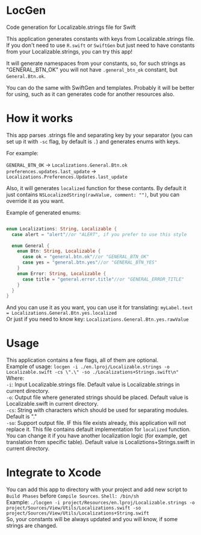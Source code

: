 # LocGen
Code generation for Localizable.strings file for Swift

This application generates constants with keys from Localizable.strings file. 
If you don't need to use `R.swift` or `SwiftGen` but just need to have constants from your Localizable.strings, you can try this app!

It will generate namespaces from your constants, so, for such strings as "GENERAL_BTN_OK" you will not have `.general_btn_ok` constant, but `General.Btn.ok`.

You can do the same with SwiftGen and templates. Probably it will be better for using, such as it can generates code for another resources also.

# How it works

This app parses .strings file and separating key by your separator (you can set up it with `-sc` flag, by default is `.`) and generates enums with keys. 

For example:

`GENERAL_BTN_OK` -> `Localizations.General.Btn.ok`<br/>
`preferences.updates.last_update` -> `Localizations.Preferences.Updates.last_update`

Also, it will generates `localized` function for these contants. By default it just contains `NSLocalizedString(rawValue, comment: "")`, but you can override it as you want. 

Example of generated enums: 

```swift

enum Localizations: String, Localizable {
  case alert = "alert"//or "ALERT", if you prefer to use this style
  
  enum General {
    enum Btn: String, Localizable {
      case ok = "general.btn.ok"//or "GENERAL_BTN_OK"
      case yes = "general.btn.yes"//or "GENERAL_BTN_YES"
    }
    enum Error: String, Localizable {
      case title = "general.error.title"//or "GENERAL_ERROR_TITLE"
    }
  }
}

```

And you can use it as you want, you can use it for translating: `myLabel.text = Localizations.General.Btn.yes.localized`<br/>
Or just if you need to know key: `Localizations.General.Btn.yes.rawValue`

# Usage
This application contains a few flags, all of them are optional.<br/>
Example of usage: `locgen -i ./en.lproj/Localizable.strings -o Localizable.swift -cs \".\" -so ./Localizations+Strings.swift\n"`<br/>
Where:<br/>
`-i`: Input Localizable.strings file. Default value is Localizable.strings in current directory.<br/>
`-o`: Output file where generated strings should be placed. Default value is Localizable.swift in current directory.<br/>
`-cs`: String with characters which should be used for separating modules. Default is \".\"<br/>
`-so`: Support output file. IF this file exists already, this application will not replace it. This file contains default implementation for `localized` function. You can change it if you have another localization logic (for example, get translation from specific table). Default value is Localiztions+Strings.swift in current directory.

# Integrate to Xcode
You can add this app to directory with your project and add new script to `Build Phases` before `Compile Sources`.
`Shell: /bin/sh`<br/>
Example: `./locgen -i project/Resources/en.lproj/Localizable.strings -o project/Sources/View/Utils/Localizations.swift -so project/Sources/View/Utils/Localizations+String.swift`<br/>
So, your constants will be always updated and you will know, if some strings are changed.
